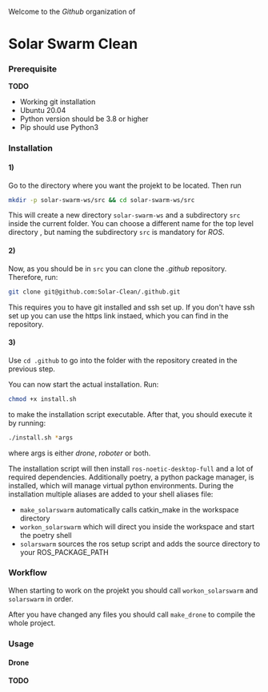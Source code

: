 Welcome to the _Github_ organization of

# Solar Swarm Clean

### Prerequisite

**TODO**

- Working git installation
- Ubuntu 20.04
- Python version should be 3.8 or higher
- Pip should use Python3

### Installation

#### 1)

Go to the directory where you want the projekt to be located. Then run

```bash
mkdir -p solar-swarm-ws/src && cd solar-swarm-ws/src
```

This will create a new directory `solar-swarm-ws` and a subdirectory `src` inside the current folder. You can choose a different name for the top level directory ,
but naming the subdirectory `src` is mandatory for _ROS_.

#### 2)

Now, as you should be in `src` you can clone the _.github_ repository. Therefore, run:

```bash
git clone git@github.com:Solar-Clean/.github.git
```

This requires you to have git installed and ssh set up. If you don't have ssh set up you can use the https link instaed, which you can find in the repository.

#### 3)

Use `cd .github` to go into the folder with the repository created in the previous step.

You can now start the actual installation. Run:

```bash
chmod +x install.sh
```

to make the installation script executable. After that, you should execute it by running:

```bash
./install.sh *args
```

where args is either _drone_, _roboter_ or both.

The installation script will then install `ros-noetic-desktop-full` and a lot of required dependencies. Additionally poetry, a python package manager, is installed, which will manage virtual python environments.
During the installation multiple aliases are added to your shell aliases file:

- `make_solarswarm` automatically calls catkin_make in the workspace directory
- `workon_solarswarm` which will direct you inside the workspace and start the poetry shell
- `solarswarm` sources the ros setup script and adds the source directory to your ROS_PACKAGE_PATH

### Workflow

When starting to work on the projekt you should call `workon_solarswarm` and `solarswarm` in order.

After you have changed any files you should call `make_drone` to compile the whole project.

### Usage

#### Drone

**TODO**

